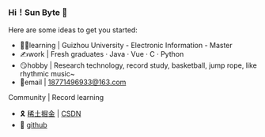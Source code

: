 ### Hi！**Sun Byte**  👋


Here are some ideas to get you started:

- 👩‍🎓learning | Guizhou University - Electronic Information - Master
- ✍️work | Fresh graduates · Java · Vue · C · Python
- 😏hobby | Research technology, record study, basketball, jump rope, like rhythmic music~
- 📮email | 18771496933@163.com

Community | Record learning
- 🎗️ [稀土掘金](https://juejin.cn/user/154350395071240) | [CSDN](https://blog.csdn.net/qq_44808710?spm=1000.2115.3001.5343)
- 🏅 [github](https://github.com/SunACong/SunACong)
